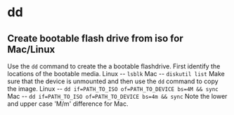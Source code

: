 
# dd

## Create bootable flash drive from iso for Mac/Linux

Use the `dd` command to create the a bootable flashdrive. First identify the locations of 
the bootable media.
    Linux --    `lsblk`
    Mac --      `diskutil list`
Make sure that the device is unmounted and then use the `dd` command to copy the image.
    Linux --    `dd if=PATH_TO_ISO of=PATH_TO_DEVICE bs=4M && sync`
    Mac --      `dd if=PATH_TO_ISO of=PATH_TO_DEVICE bs=4m && sync`
Note the lower and upper case 'M/m' difference for Mac.

